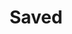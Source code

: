 ---
title: Saved
year: 1927
opening_date: 1927-02-08
closing_date: 1927-02-09
layout: productions
image:
image_caption:
image_credit:
playbill:
category:
Theatre: Theatre Jacksonville
cast:
  Mrs. Saunders: Charlotte Bowden Perry
  Sue Tremaine: Dore' Beauchamp-Nobbs
  Mrs. Bostick: Elizabeth Palmer Tyler
  Miss Minnie Tremaine: Estelle L. Muriel
  Miss Emily Tremaine: Marie L. Ford
  Miss Zilla Birdsong: Zide F. Broward
crew:
  Director: Tracy L'Engle
  Scenery: Anne C. Lalor
  Lighting: Martha Race
  Props:
    - Carolyn Bisbee
    - Mrs. M. Moss
understudies:
orchestra:
external_links:
---